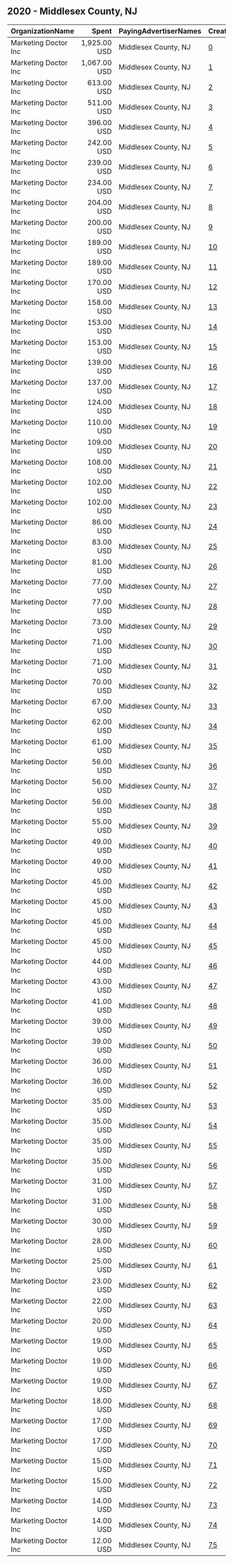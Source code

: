 ## 2020 - Middlesex County, NJ 
|OrganizationName|Spent|PayingAdvertiserNames|CreativeUrls|Impressions|Genders|AgeBrackets|CountryCodes|BillingAddresses|CandidateBallotInformation|
|:---|---:|:---|:---|---:|:---|:---|:---|:---|:---|
|Marketing Doctor Inc|1,925.00 USD|Middlesex County, NJ|[0](https://www.snap.com/political-ads/asset/ee440d13f5ac60f90356e63aa4683c62e44d75417719b38a07b38b4faf5b5bab?mediaType=jpg)|728,153||18+|united states|"55 Damon Rd Suite 1,Northampton,01060,US"|Vote 2020|
|Marketing Doctor Inc|1,067.00 USD|Middlesex County, NJ|[1](https://www.snap.com/political-ads/asset/c205a073835503d5a4d5e5f563714bd86e6425e3b005f8270174df1419f18ebc?mediaType=jpg)|410,196||18+|united states|"55 Damon Rd Suite 1,Northampton,01060,US"|Vote 2020|
|Marketing Doctor Inc|613.00 USD|Middlesex County, NJ|[2](https://www.snap.com/political-ads/asset/d415413f82d27baea5281418f1c17d369ceec68ed698100a143af1e63d00e0eb?mediaType=jpg)|248,613||18+|united states|"55 Damon Rd Suite 1,Northampton,01060,US"|Vote 2020|
|Marketing Doctor Inc|511.00 USD|Middlesex County, NJ|[3](https://www.snap.com/political-ads/asset/20a697716e441a9def7077515b08732dcc3ece1df0fdf77617c2f72bde858053?mediaType=jpg)|191,645||18+|united states|"55 Damon Rd Suite 1,Northampton,01060,US"|Vote 2020|
|Marketing Doctor Inc|396.00 USD|Middlesex County, NJ|[4](https://www.snap.com/political-ads/asset/939c3fcbab9dc68afa3b04dfb05f5eba6dbc96931df9c52622ae5cbe83c74dcf?mediaType=jpg)|151,285||18+|united states|"55 Damon Rd Suite 1,Northampton,01060,US"|Vote 2020|
|Marketing Doctor Inc|242.00 USD|Middlesex County, NJ|[5](https://www.snap.com/political-ads/asset/37c061bab196873e335cc260d8f3d93cef4de739e0739f9a121b067368ff9baa?mediaType=jpg)|48,887||18+|united states|"55 Damon Rd Suite 1,Northampton,01060,US"|Vote 2020|
|Marketing Doctor Inc|239.00 USD|Middlesex County, NJ|[6](https://www.snap.com/political-ads/asset/cf14c9164de221dca4f8e118ba1ea090716a3adc7e3ab966e5b92890e4cd2e44?mediaType=mp4)|50,583||18+|united states|"55 Damon Rd Suite 1,Northampton,01060,US"|Vote 2020|
|Marketing Doctor Inc|234.00 USD|Middlesex County, NJ|[7](https://www.snap.com/political-ads/asset/6cca3de0ae68ba3cad00a310caf9023010fb76361f82429bde8ed001b47babc4?mediaType=mp4)|56,048||18+|united states|"55 Damon Rd Suite 1,Northampton,01060,US"|Vote 2020|
|Marketing Doctor Inc|204.00 USD|Middlesex County, NJ|[8](https://www.snap.com/political-ads/asset/3ee036e91939ca0bb66136aab7bf18b8e4bf57e25162e6f4c35df49eddbccdeb?mediaType=jpg)|39,963||18+|united states|"55 Damon Rd Suite 1,Northampton,01060,US"|Vote 2020|
|Marketing Doctor Inc|200.00 USD|Middlesex County, NJ|[9](https://www.snap.com/political-ads/asset/308c1ee47cb06298adb5659b1dc2ffe45c64a7eeabbf9541f17172067889be86?mediaType=mp4)|38,074||18+|united states|"55 Damon Rd Suite 1,Northampton,01060,US"|Vote 2020|
|Marketing Doctor Inc|189.00 USD|Middlesex County, NJ|[10](https://www.snap.com/political-ads/asset/825b5f086f992a3f60f415de950f39464daaebe03852d841b67525cf9757a2d0?mediaType=jpg)|40,059||18+|united states|"55 Damon Rd Suite 1,Northampton,01060,US"|Vote 2020|
|Marketing Doctor Inc|189.00 USD|Middlesex County, NJ|[11](https://www.snap.com/political-ads/asset/40aa7ef1639cf79dfc01df4307b557401ee3a870cd43b40a13cfdfa99c9de748?mediaType=jpg)|39,892||18+|united states|"55 Damon Rd Suite 1,Northampton,01060,US"|Vote 2020|
|Marketing Doctor Inc|170.00 USD|Middlesex County, NJ|[12](https://www.snap.com/political-ads/asset/05117e867cddef03bc57d80229ee139f4864dceec286370544808fad6ac99095?mediaType=mp4)|34,609||18+|united states|"55 Damon Rd Suite 1,Northampton,01060,US"|Vote 2020|
|Marketing Doctor Inc|158.00 USD|Middlesex County, NJ|[13](https://www.snap.com/political-ads/asset/6d536cad6f36e360111afee8df09089c25095311b964694d7cf9533628cb14dc?mediaType=jpg)|34,107||18+|united states|"55 Damon Rd Suite 1,Northampton,01060,US"|Vote 2020|
|Marketing Doctor Inc|153.00 USD|Middlesex County, NJ|[14](https://www.snap.com/political-ads/asset/cf14c9164de221dca4f8e118ba1ea090716a3adc7e3ab966e5b92890e4cd2e44?mediaType=mp4)|30,861||18+|united states|"55 Damon Rd Suite 1,Northampton,01060,US"|Vote 2020|
|Marketing Doctor Inc|153.00 USD|Middlesex County, NJ|[15](https://www.snap.com/political-ads/asset/825b5f086f992a3f60f415de950f39464daaebe03852d841b67525cf9757a2d0?mediaType=jpg)|34,267||18+|united states|"55 Damon Rd Suite 1,Northampton,01060,US"|Vote 2020|
|Marketing Doctor Inc|139.00 USD|Middlesex County, NJ|[16](https://www.snap.com/political-ads/asset/6b7d7716a2d0473f6aceb3a00001acc38d0186c5d038399cd2b0409757945718?mediaType=mp4)|17,062||18+|united states|"55 Damon Rd Suite 1,Northampton,01060,US"|Vote 2020|
|Marketing Doctor Inc|137.00 USD|Middlesex County, NJ|[17](https://www.snap.com/political-ads/asset/6d536cad6f36e360111afee8df09089c25095311b964694d7cf9533628cb14dc?mediaType=jpg)|26,751||18+|united states|"55 Damon Rd Suite 1,Northampton,01060,US"|Vote 2020|
|Marketing Doctor Inc|124.00 USD|Middlesex County, NJ|[18](https://www.snap.com/political-ads/asset/6cca3de0ae68ba3cad00a310caf9023010fb76361f82429bde8ed001b47babc4?mediaType=mp4)|28,470||18+|united states|"55 Damon Rd Suite 1,Northampton,01060,US"|Vote 2020|
|Marketing Doctor Inc|110.00 USD|Middlesex County, NJ|[19](https://www.snap.com/political-ads/asset/85ae3bceeb904865582a4aa8ed9939959784ac1551889a1f36a4080afc60933c?mediaType=mp4)|21,185||18+|united states|"55 Damon Rd Suite 1,Northampton,01060,US"|Vote 2020|
|Marketing Doctor Inc|109.00 USD|Middlesex County, NJ|[20](https://www.snap.com/political-ads/asset/2f58f723e902f32abc12ad2844dc46d8683df81f292b6433ba21c7724623a261?mediaType=jpg)|21,105||18+|united states|"55 Damon Rd Suite 1,Northampton,01060,US"|Vote 2020|
|Marketing Doctor Inc|108.00 USD|Middlesex County, NJ|[21](https://www.snap.com/political-ads/asset/9acc6f3864b316fa6b12fdf63300aa3c7a25e4a751ee08506ae06efc1a9803c5?mediaType=jpg)|22,916||18+|united states|"55 Damon Rd Suite 1,Northampton,01060,US"|Vote 2020|
|Marketing Doctor Inc|102.00 USD|Middlesex County, NJ|[22](https://www.snap.com/political-ads/asset/6b7446f62b3c429a676a5506d0693c1503abfabd01237b71ec56221f17575132?mediaType=png)|18,196||18+|united states|"55 Damon Rd Suite 1,Northampton,01060,US"|Vote 2020|
|Marketing Doctor Inc|102.00 USD|Middlesex County, NJ|[23](https://www.snap.com/political-ads/asset/3ee036e91939ca0bb66136aab7bf18b8e4bf57e25162e6f4c35df49eddbccdeb?mediaType=jpg)|20,585||18+|united states|"55 Damon Rd Suite 1,Northampton,01060,US"|Vote 2020|
|Marketing Doctor Inc|86.00 USD|Middlesex County, NJ|[24](https://www.snap.com/political-ads/asset/40aa7ef1639cf79dfc01df4307b557401ee3a870cd43b40a13cfdfa99c9de748?mediaType=jpg)|19,000||18+|united states|"55 Damon Rd Suite 1,Northampton,01060,US"|Vote 2020|
|Marketing Doctor Inc|83.00 USD|Middlesex County, NJ|[25](https://www.snap.com/political-ads/asset/37c061bab196873e335cc260d8f3d93cef4de739e0739f9a121b067368ff9baa?mediaType=jpg)|14,968||18+|united states|"55 Damon Rd Suite 1,Northampton,01060,US"|Vote 2020|
|Marketing Doctor Inc|81.00 USD|Middlesex County, NJ|[26](https://www.snap.com/political-ads/asset/825b5f086f992a3f60f415de950f39464daaebe03852d841b67525cf9757a2d0?mediaType=jpg)|10,880||18+|united states|"55 Damon Rd Suite 1,Northampton,01060,US"|Vote 2020|
|Marketing Doctor Inc|77.00 USD|Middlesex County, NJ|[27](https://www.snap.com/political-ads/asset/6b7d7716a2d0473f6aceb3a00001acc38d0186c5d038399cd2b0409757945718?mediaType=mp4)|9,223||18+|united states|"55 Damon Rd Suite 1,Northampton,01060,US"|Vote 2020|
|Marketing Doctor Inc|77.00 USD|Middlesex County, NJ|[28](https://www.snap.com/political-ads/asset/85dbdf4b8048179448909555faa326605c58b84dade3da68145c2d7f81fc8ad1?mediaType=jpg)|17,043||18+|united states|"55 Damon Rd Suite 1,Northampton,01060,US"|Vote 2020|
|Marketing Doctor Inc|73.00 USD|Middlesex County, NJ|[29](https://www.snap.com/political-ads/asset/40aa7ef1639cf79dfc01df4307b557401ee3a870cd43b40a13cfdfa99c9de748?mediaType=jpg)|8,452||18+|united states|"55 Damon Rd Suite 1,Northampton,01060,US"|Vote 2020|
|Marketing Doctor Inc|71.00 USD|Middlesex County, NJ|[30](https://www.snap.com/political-ads/asset/b9290f1ff97a5d5733dee30505d1f01dfd2b6b97053e5e1f6b8dacd9bec2a1c3?mediaType=png)|8,906||18+|united states|"55 Damon Rd Suite 1,Northampton,01060,US"|Vote 2020|
|Marketing Doctor Inc|71.00 USD|Middlesex County, NJ|[31](https://www.snap.com/political-ads/asset/46a93bc56eb23ea157ac1174f85b26a25c326c4f365589dcd7a7105bc1d4611f?mediaType=png)|8,346||18+|united states|"55 Damon Rd Suite 1,Northampton,01060,US"|Vote 2020|
|Marketing Doctor Inc|70.00 USD|Middlesex County, NJ|[32](https://www.snap.com/political-ads/asset/b850e23299caaac58e17d63b38fdf2f3fd0c423f2f0102c7b0e78fab37f24bd8?mediaType=jpg)|14,269||18+|united states|"55 Damon Rd Suite 1,Northampton,01060,US"|Vote 2020|
|Marketing Doctor Inc|67.00 USD|Middlesex County, NJ|[33](https://www.snap.com/political-ads/asset/6cca3de0ae68ba3cad00a310caf9023010fb76361f82429bde8ed001b47babc4?mediaType=mp4)|14,231||18+|united states|"55 Damon Rd Suite 1,Northampton,01060,US"|Vote 2020|
|Marketing Doctor Inc|62.00 USD|Middlesex County, NJ|[34](https://www.snap.com/political-ads/asset/825b5f086f992a3f60f415de950f39464daaebe03852d841b67525cf9757a2d0?mediaType=jpg)|7,507||18+|united states|"55 Damon Rd Suite 1,Northampton,01060,US"|Vote 2020|
|Marketing Doctor Inc|61.00 USD|Middlesex County, NJ|[35](https://www.snap.com/political-ads/asset/40aa7ef1639cf79dfc01df4307b557401ee3a870cd43b40a13cfdfa99c9de748?mediaType=jpg)|6,545||18+|united states|"55 Damon Rd Suite 1,Northampton,01060,US"|Vote 2020|
|Marketing Doctor Inc|56.00 USD|Middlesex County, NJ|[36](https://www.snap.com/political-ads/asset/2f58f723e902f32abc12ad2844dc46d8683df81f292b6433ba21c7724623a261?mediaType=jpg)|11,697||18+|united states|"55 Damon Rd Suite 1,Northampton,01060,US"|Vote 2020|
|Marketing Doctor Inc|56.00 USD|Middlesex County, NJ|[37](https://www.snap.com/political-ads/asset/fcbff287783b72b1f62f6df8777e51af91925c26614f59167ff82bf22ca2b33c?mediaType=png)|9,457||18+|united states|"55 Damon Rd Suite 1,Northampton,01060,US"|Vote 2020|
|Marketing Doctor Inc|56.00 USD|Middlesex County, NJ|[38](https://www.snap.com/political-ads/asset/b850e23299caaac58e17d63b38fdf2f3fd0c423f2f0102c7b0e78fab37f24bd8?mediaType=jpg)|12,911||18+|united states|"55 Damon Rd Suite 1,Northampton,01060,US"|Vote 2020|
|Marketing Doctor Inc|55.00 USD|Middlesex County, NJ|[39](https://www.snap.com/political-ads/asset/d54dc29f13ce084535465a65e0120bde6aa3cf3d79c6552cf2dbec7278ae4d32?mediaType=png)|9,950||18+|united states|"55 Damon Rd Suite 1,Northampton,01060,US"|Vote 2020|
|Marketing Doctor Inc|49.00 USD|Middlesex County, NJ|[40](https://www.snap.com/political-ads/asset/d54dc29f13ce084535465a65e0120bde6aa3cf3d79c6552cf2dbec7278ae4d32?mediaType=png)|8,165||18+|united states|"55 Damon Rd Suite 1,Northampton,01060,US"|Vote 2020|
|Marketing Doctor Inc|49.00 USD|Middlesex County, NJ|[41](https://www.snap.com/political-ads/asset/2f58f723e902f32abc12ad2844dc46d8683df81f292b6433ba21c7724623a261?mediaType=jpg)|12,491||18+|united states|"55 Damon Rd Suite 1,Northampton,01060,US"|Vote 2020|
|Marketing Doctor Inc|45.00 USD|Middlesex County, NJ|[42](https://www.snap.com/political-ads/asset/9acc6f3864b316fa6b12fdf63300aa3c7a25e4a751ee08506ae06efc1a9803c5?mediaType=jpg)|9,478||18+|united states|"55 Damon Rd Suite 1,Northampton,01060,US"|Vote 2020|
|Marketing Doctor Inc|45.00 USD|Middlesex County, NJ|[43](https://www.snap.com/political-ads/asset/917445545382e3d2783ffd846371b1cb2105a26f26308d9de6fbceb88ef612c6?mediaType=jpg)|4,717||18+|united states|"55 Damon Rd Suite 1,Northampton,01060,US"|Vote 2020|
|Marketing Doctor Inc|45.00 USD|Middlesex County, NJ|[44](https://www.snap.com/political-ads/asset/d54dc29f13ce084535465a65e0120bde6aa3cf3d79c6552cf2dbec7278ae4d32?mediaType=png)|8,679||18+|united states|"55 Damon Rd Suite 1,Northampton,01060,US"|Vote 2020|
|Marketing Doctor Inc|45.00 USD|Middlesex County, NJ|[45](https://www.snap.com/political-ads/asset/85dbdf4b8048179448909555faa326605c58b84dade3da68145c2d7f81fc8ad1?mediaType=jpg)|8,198||18+|united states|"55 Damon Rd Suite 1,Northampton,01060,US"|Vote 2020|
|Marketing Doctor Inc|44.00 USD|Middlesex County, NJ|[46](https://www.snap.com/political-ads/asset/917445545382e3d2783ffd846371b1cb2105a26f26308d9de6fbceb88ef612c6?mediaType=jpg)|5,223||18+|united states|"55 Damon Rd Suite 1,Northampton,01060,US"|Vote 2020|
|Marketing Doctor Inc|43.00 USD|Middlesex County, NJ|[47](https://www.snap.com/political-ads/asset/b58c772bfaf9d50351ef7f6b8ce18f1eb64c59030e6c0fa54f244eb90f2d2686?mediaType=png)|7,408||18+|united states|"55 Damon Rd Suite 1,Northampton,01060,US"|Vote 2020|
|Marketing Doctor Inc|41.00 USD|Middlesex County, NJ|[48](https://www.snap.com/political-ads/asset/aecfc6ebb5ef23c674386c8f9da8a4bce7cda4cdf80800ce92fdfd677f0833a0?mediaType=jpg)|5,088||18+|united states|"55 Damon Rd Suite 1,Northampton,01060,US"|Vote 2020|
|Marketing Doctor Inc|39.00 USD|Middlesex County, NJ|[49](https://www.snap.com/political-ads/asset/26d2589835fc1d89b007e423bd339bfb6c3002aa3f286c3437dae15e7e608ba9?mediaType=jpg)|4,530||18+|united states|"55 Damon Rd Suite 1,Northampton,01060,US"|Vote 2020|
|Marketing Doctor Inc|39.00 USD|Middlesex County, NJ|[50](https://www.snap.com/political-ads/asset/cf5e6ddee6f3e21397a1450db53f981d6c236886691b33c8e279dac81ce01b2d?mediaType=jpg)|8,432||18+|united states|"55 Damon Rd Suite 1,Northampton,01060,US"|Vote 2020|
|Marketing Doctor Inc|36.00 USD|Middlesex County, NJ|[51](https://www.snap.com/political-ads/asset/b9290f1ff97a5d5733dee30505d1f01dfd2b6b97053e5e1f6b8dacd9bec2a1c3?mediaType=png)|5,018||18+|united states|"55 Damon Rd Suite 1,Northampton,01060,US"|Vote 2020|
|Marketing Doctor Inc|36.00 USD|Middlesex County, NJ|[52](https://www.snap.com/political-ads/asset/26d2589835fc1d89b007e423bd339bfb6c3002aa3f286c3437dae15e7e608ba9?mediaType=jpg)|3,735||18+|united states|"55 Damon Rd Suite 1,Northampton,01060,US"|Vote 2020|
|Marketing Doctor Inc|35.00 USD|Middlesex County, NJ|[53](https://www.snap.com/political-ads/asset/b850e23299caaac58e17d63b38fdf2f3fd0c423f2f0102c7b0e78fab37f24bd8?mediaType=jpg)|7,028||18+|united states|"55 Damon Rd Suite 1,Northampton,01060,US"|Vote 2020|
|Marketing Doctor Inc|35.00 USD|Middlesex County, NJ|[54](https://www.snap.com/political-ads/asset/e6e2087b2928b52c45e3cd0f8f34bbed131a21925a7042a4b4a4a263e899b58b?mediaType=png)|4,153||18+|united states|"55 Damon Rd Suite 1,Northampton,01060,US"|Vote 2020|
|Marketing Doctor Inc|35.00 USD|Middlesex County, NJ|[55](https://www.snap.com/political-ads/asset/a050944a6d0c2c3d8bdb9fa4377a0064ebc295a661c5ebee47d1fadf395eefa2?mediaType=jpg)|8,583||18+|united states|"55 Damon Rd Suite 1,Northampton,01060,US"|Vote 2020|
|Marketing Doctor Inc|35.00 USD|Middlesex County, NJ|[56](https://www.snap.com/political-ads/asset/917445545382e3d2783ffd846371b1cb2105a26f26308d9de6fbceb88ef612c6?mediaType=jpg)|5,021||18+|united states|"55 Damon Rd Suite 1,Northampton,01060,US"|Vote 2020|
|Marketing Doctor Inc|31.00 USD|Middlesex County, NJ|[57](https://www.snap.com/political-ads/asset/9acc6f3864b316fa6b12fdf63300aa3c7a25e4a751ee08506ae06efc1a9803c5?mediaType=jpg)|6,099||18+|united states|"55 Damon Rd Suite 1,Northampton,01060,US"|Vote 2020|
|Marketing Doctor Inc|31.00 USD|Middlesex County, NJ|[58](https://www.snap.com/political-ads/asset/e6e2087b2928b52c45e3cd0f8f34bbed131a21925a7042a4b4a4a263e899b58b?mediaType=png)|3,201||18+|united states|"55 Damon Rd Suite 1,Northampton,01060,US"|Vote 2020|
|Marketing Doctor Inc|30.00 USD|Middlesex County, NJ|[59](https://www.snap.com/political-ads/asset/26d2589835fc1d89b007e423bd339bfb6c3002aa3f286c3437dae15e7e608ba9?mediaType=jpg)|3,615||18+|united states|"55 Damon Rd Suite 1,Northampton,01060,US"|Vote 2020|
|Marketing Doctor Inc|28.00 USD|Middlesex County, NJ|[60](https://www.snap.com/political-ads/asset/85dbdf4b8048179448909555faa326605c58b84dade3da68145c2d7f81fc8ad1?mediaType=jpg)|5,659||18+|united states|"55 Damon Rd Suite 1,Northampton,01060,US"|Vote 2020|
|Marketing Doctor Inc|25.00 USD|Middlesex County, NJ|[61](https://www.snap.com/political-ads/asset/35d967ab589b59f233c7ecf8e5bf4823961e5ab5f6e13796f09eb3f12b21c89b?mediaType=jpg)|5,231||18+|united states|"55 Damon Rd Suite 1,Northampton,01060,US"|Vote 2020|
|Marketing Doctor Inc|23.00 USD|Middlesex County, NJ|[62](https://www.snap.com/political-ads/asset/46a93bc56eb23ea157ac1174f85b26a25c326c4f365589dcd7a7105bc1d4611f?mediaType=png)|2,761||18+|united states|"55 Damon Rd Suite 1,Northampton,01060,US"|Vote 2020|
|Marketing Doctor Inc|22.00 USD|Middlesex County, NJ|[63](https://www.snap.com/political-ads/asset/b9290f1ff97a5d5733dee30505d1f01dfd2b6b97053e5e1f6b8dacd9bec2a1c3?mediaType=png)|3,091||18+|united states|"55 Damon Rd Suite 1,Northampton,01060,US"|Vote 2020|
|Marketing Doctor Inc|20.00 USD|Middlesex County, NJ|[64](https://www.snap.com/political-ads/asset/a050944a6d0c2c3d8bdb9fa4377a0064ebc295a661c5ebee47d1fadf395eefa2?mediaType=jpg)|4,985||18+|united states|"55 Damon Rd Suite 1,Northampton,01060,US"|Vote 2020|
|Marketing Doctor Inc|19.00 USD|Middlesex County, NJ|[65](https://www.snap.com/political-ads/asset/f0ab23c84498b5e97c855f830a897f09e28ee0a196800e32adc05a03603884b4?mediaType=mp4)|4,359||18+|united states|"55 Damon Rd Suite 1,Northampton,01060,US"|Vote 2020|
|Marketing Doctor Inc|19.00 USD|Middlesex County, NJ|[66](https://www.snap.com/political-ads/asset/46a93bc56eb23ea157ac1174f85b26a25c326c4f365589dcd7a7105bc1d4611f?mediaType=png)|2,346||18+|united states|"55 Damon Rd Suite 1,Northampton,01060,US"|Vote 2020|
|Marketing Doctor Inc|19.00 USD|Middlesex County, NJ|[67](https://www.snap.com/political-ads/asset/46a93bc56eb23ea157ac1174f85b26a25c326c4f365589dcd7a7105bc1d4611f?mediaType=png)|2,303||18+|united states|"55 Damon Rd Suite 1,Northampton,01060,US"|Vote 2020|
|Marketing Doctor Inc|18.00 USD|Middlesex County, NJ|[68](https://www.snap.com/political-ads/asset/35d967ab589b59f233c7ecf8e5bf4823961e5ab5f6e13796f09eb3f12b21c89b?mediaType=jpg)|4,142||18+|united states|"55 Damon Rd Suite 1,Northampton,01060,US"|Vote 2020|
|Marketing Doctor Inc|17.00 USD|Middlesex County, NJ|[69](https://www.snap.com/political-ads/asset/f0ab23c84498b5e97c855f830a897f09e28ee0a196800e32adc05a03603884b4?mediaType=mp4)|3,823||18+|united states|"55 Damon Rd Suite 1,Northampton,01060,US"|Vote 2020|
|Marketing Doctor Inc|17.00 USD|Middlesex County, NJ|[70](https://www.snap.com/political-ads/asset/cf5e6ddee6f3e21397a1450db53f981d6c236886691b33c8e279dac81ce01b2d?mediaType=jpg)|3,973||18+|united states|"55 Damon Rd Suite 1,Northampton,01060,US"|Vote 2020|
|Marketing Doctor Inc|15.00 USD|Middlesex County, NJ|[71](https://www.snap.com/political-ads/asset/f0ab23c84498b5e97c855f830a897f09e28ee0a196800e32adc05a03603884b4?mediaType=mp4)|2,896||18+|united states|"55 Damon Rd Suite 1,Northampton,01060,US"|Vote 2020|
|Marketing Doctor Inc|15.00 USD|Middlesex County, NJ|[72](https://www.snap.com/political-ads/asset/e6e2087b2928b52c45e3cd0f8f34bbed131a21925a7042a4b4a4a263e899b58b?mediaType=png)|1,831||18+|united states|"55 Damon Rd Suite 1,Northampton,01060,US"|Vote 2020|
|Marketing Doctor Inc|14.00 USD|Middlesex County, NJ|[73](https://www.snap.com/political-ads/asset/cf5e6ddee6f3e21397a1450db53f981d6c236886691b33c8e279dac81ce01b2d?mediaType=jpg)|3,188||18+|united states|"55 Damon Rd Suite 1,Northampton,01060,US"|Vote 2020|
|Marketing Doctor Inc|14.00 USD|Middlesex County, NJ|[74](https://www.snap.com/political-ads/asset/a050944a6d0c2c3d8bdb9fa4377a0064ebc295a661c5ebee47d1fadf395eefa2?mediaType=jpg)|3,635||18+|united states|"55 Damon Rd Suite 1,Northampton,01060,US"|Vote 2020|
|Marketing Doctor Inc|12.00 USD|Middlesex County, NJ|[75](https://www.snap.com/political-ads/asset/35d967ab589b59f233c7ecf8e5bf4823961e5ab5f6e13796f09eb3f12b21c89b?mediaType=jpg)|2,753||18+|united states|"55 Damon Rd Suite 1,Northampton,01060,US"|Vote 2020|
